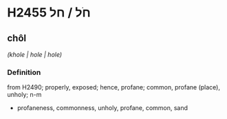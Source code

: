 # H2455 חֹל / חל

## chôl

_(khole | hole | hole)_

### Definition

from H2490; properly, exposed; hence, profane; common, profane (place), unholy; n-m

- profaneness, commonness, unholy, profane, common, sand
